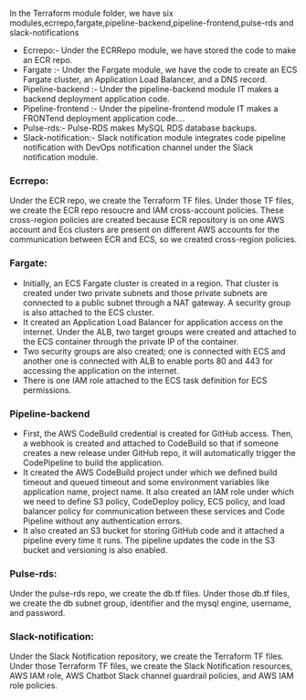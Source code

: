 

In the Terraform module folder, we have six modules,ecrrepo,fargate,pipeline-backend,pipeline-frontend,pulse-rds and slack-notifications
* Ecrrepo:- Under the ECRRepo module, we have stored the code to make an ECR repo.
* Fargate :- Under the Fargate module, we have the code to create an ECS Fargate cluster, an Application Load Balancer, and a DNS record.
* Pipeline-backend :- Under the pipeline-backend module IT makes a backend deployment application code.
* Pipeline-frontend :- Under the pipeline-frontend module IT makes a FRONTend deployment application code....
* Pulse-rds:- Pulse-RDS makes MySQL RDS database backups.
* Slack-notification:- Slack notification module integrates code pipeline notification with DevOps notification channel under the Slack notification module.

### Ecrrepo:
Under the ECR repo, we create the Terraform TF files. Under those TF files, we create the ECR repo resoucre and IAM cross-account policies. These cross-region policies are created because ECR repository is on one AWS account and Ecs clusters are present on different AWS accounts for the communication between ECR and ECS, so we created cross-region policies.

### Fargate:
* Initially, an ECS Fargate cluster is created in a region. That cluster is created under two private subnets and those private subnets are connected to a public subnet through a NAT gateway. A security group is also attached to the ECS cluster.
* It created an Application Load Balancer for application access on the internet. Under the ALB, two target groups were created and attached to the ECS container through the private IP of the container.
* Two security groups are also created; one is connected with ECS and another one is connected with ALB to enable ports 80 and 443 for accessing the application on the internet.
* There is one IAM role attached to the ECS task definition for ECS permissions.

### Pipeline-backend
* First, the AWS CodeBuild credential is created for GitHub access. Then, a webhook is created and attached to CodeBuild so that if someone creates a new release under GitHub repo, it will automatically trigger the CodePipeline to build the application.
* It created the AWS CodeBuild project under which we defined build timeout and queued timeout and some environment variables like application name, project name. It also created an IAM role under which we need to define S3 policy, CodeDeploy policy, ECS policy, and load balancer policy for communication between these services and Code Pipeline without any authentication errors.
* It also created an S3 bucket for storing GitHub code and it attached a pipeline every time it runs. The pipeline updates the code in the S3 bucket and versioning is also enabled.

### Pulse-rds:
Under the pulse-rds repo, we create the db.tf files. Under those db.tf files, we create the db subnet group, identifier and the  mysql engine, username, and password.

### Slack-notification:
Under the Slack Notification repository, we create the Terraform TF files. Under those Terraform TF files, we create the Slack Notification resources, AWS IAM role, AWS Chatbot Slack channel guardrail policies, and AWS IAM role policies.
